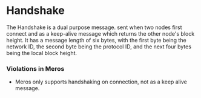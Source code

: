 # Handshake

The Handshake is a dual purpose message. sent when two nodes first connect and as a keep-alive message which returns the other node's block height. It has a message length of six bytes, with the first byte being the network ID, the second byte being the protocol ID, and the next four bytes being the local block height.

### Violations in Meros

- Meros only supports handshaking on connection, not as a keep alive message.
